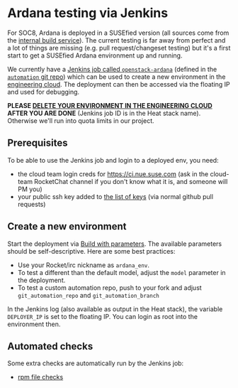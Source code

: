 # Ardana testing via Jenkins

For SOC8, Ardana is deployed in a SUSEfied version (all sources come from
the [internal build service](https://build.suse.de/project/show/Devel:Cloud:8:Staging)).
The current testing is far away from perfect and a lot of things are missing
(e.g. pull request/changeset testing) but it's a first start to get a SUSEfied
Ardana environment up and running.

We currently have a [Jenkins job called
`openstack-ardana`](https://ci.nue.suse.com/job/openstack-ardana/) (defined in the
[`automation` git repo](https://github.com/SUSE-Cloud/automation/blob/master/jenkins/ci.suse.de/openstack-ardana.yaml))
which can be used to create a new environment in the [engineering
cloud](https://engcloud.prv.suse.net/).  The deployment can then be
accessed via the floating IP and used for debugging.

**PLEASE [DELETE YOUR ENVIRONMENT IN THE ENGINEERING
CLOUD](https://engcloud.prv.suse.net/project/stacks/) AFTER YOU ARE DONE**
(Jenkins job ID is in the Heat stack name). Otherwise we'll run into quota
limits in our project.

## Prerequisites

To be able to use the Jenkins job and login to a deployed env, you need:

* the cloud team login creds for https://ci.nue.suse.com (ask in the cloud-team RocketChat channel if you don't know what it is, and someone will PM you)
* your public ssh key added to [the list of keys](https://github.com/SUSE-Cloud/automation/blob/master/scripts/jenkins/ardana/ansible/ssh-keys.yml) (via normal github pull requests)

## Create a new environment

Start the deployment via [Build with
parameters](https://ci.nue.suse.com/job/openstack-ardana/build). The
available parameters should be self-descriptive. Here are some best
practices:

*   Use your Rocket/irc nickname as ```ardana_env```.
*   To test a different than the default model, adjust the
    ```model``` parameter in the deployment.
*   To test a custom automation repo, push to your fork and adjust
    ```git_automation_repo``` and ```git_automation_branch```

In the Jenkins log (also available as output in the Heat stack), the
variable ```DEPLOYER_IP``` is set to the floating IP. You can login as
root into the environment then.

## Automated checks

Some extra checks are automatically run by the Jenkins job:

- [rpm file checks](rpm-file-checks.md)

